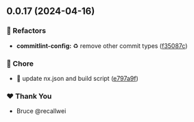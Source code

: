 ## 0.0.17 (2024-04-16)

### 💅 Refactors

- **commitlint-config:** :recycle: remove other commit types ([f35087c](https://github.com/bit-ocean-studio/infra/commit/f35087c))

### 🏡 Chore

- :hammer: update nx.json and build script ([e797a9f](https://github.com/bit-ocean-studio/infra/commit/e797a9f))

### ❤️ Thank You

- Bruce @recallwei
